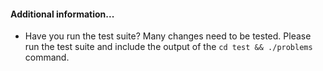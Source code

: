 #### Additional information...

* Have you run the test suite?
  Many changes need to be tested. Please run the test suite and include the output
  of the ```cd test && ./problems``` command.

